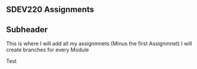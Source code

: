 ## SDEV220 Assignments

## Subheader

This is where I will add all my assignmnets (Minus the first Assignmnet)
I will create branches for every Module

Test
